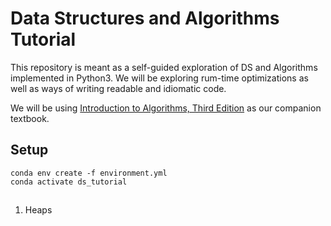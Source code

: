 # Data Structures and Algorithms Tutorial

This repository is meant as a self-guided exploration of DS and Algorithms implemented in Python3.
We will be exploring rum-time optimizations as well as ways of writing readable and idiomatic code.

We will be using [Introduction to Algorithms, Third Edition](https://github.com/CodeClub-JU/Introduction-to-Algorithms-CLRS/blob/master/Introduction%20to%20Algorithms%20-%203rd%20Edition.pdf) as our companion textbook.

## Setup

```shell script
conda env create -f environment.yml
conda activate ds_tutorial
```

## 
1. Heaps


